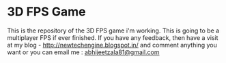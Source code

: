 3D FPS Game
========

This is the repository of the 3D FPS game i'm working. This is going to be a multiplayer FPS if ever finished. If you have any feedback, then have a visit at my blog - http://newtechengine.blogspot.in/ and comment anything you want or you can email me : abhijeetzala81@gmail.com
